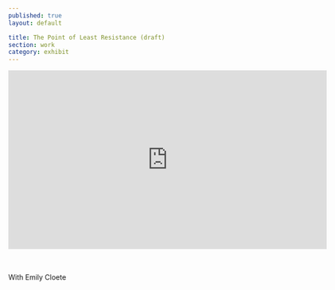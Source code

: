 ```yaml
---
published: true
layout: default

title: The Point of Least Resistance (draft)
section: work
category: exhibit
---
```


<iframe src="https://player.vimeo.com/video/165731504" width="640" height="360" frameborder="0" webkitallowfullscreen mozallowfullscreen allowfullscreen></iframe>

<br><br>
With Emily Cloete
